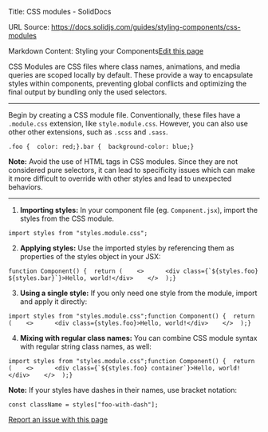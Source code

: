 Title: CSS modules - SolidDocs

URL Source: https://docs.solidjs.com/guides/styling-components/css-modules

Markdown Content:
Styling your Components[Edit this page](https://github.com/solidjs/solid-docs-next/edit/main/src/routes/guides/styling-components/css-modules.mdx)

CSS Modules are CSS files where class names, animations, and media queries are scoped locally by default. These provide a way to encapsulate styles within components, preventing global conflicts and optimizing the final output by bundling only the used selectors.

* * *

Begin by creating a CSS module file. Conventionally, these files have a `.module.css` extension, like `style.module.css`. However, you can also use other other extensions, such as `.scss` and `.sass`.

```
.foo {  color: red;}.bar {  background-color: blue;}
```

**Note:** Avoid the use of HTML tags in CSS modules. Since they are not considered pure selectors, it can lead to specificity issues which can make it more difficult to override with other styles and lead to unexpected behaviors.

* * *

1.  **Importing styles:** In your component file (eg. `Component.jsx`), import the styles from the CSS module.

```
import styles from "styles.module.css";
```

2.  **Applying styles:** Use the imported styles by referencing them as properties of the styles object in your JSX:

```
function Component() {  return (    <>      <div class={`${styles.foo} ${styles.bar}`}>Hello, world!</div>    </>  );}
```

3.  **Using a single style:** If you only need one style from the module, import and apply it directly:

```
import styles from "styles.module.css";function Component() {  return (    <>      <div class={styles.foo}>Hello, world!</div>    </>  );}
```

4.  **Mixing with regular class names:** You can combine CSS module syntax with regular string class names, as well:

```
import styles from "styles.module.css";function Component() {  return (    <>      <div class={`${styles.foo} container`}>Hello, world!</div>    </>  );}
```

**Note:** If your styles have dashes in their names, use bracket notation:

```
const className = styles["foo-with-dash"];
```

[Report an issue with this page](https://github.com/solidjs/solid-docs-next/issues/new?assignees=ladybluenotes&labels=improve+documentation%2Cpending+review&projects=&template=CONTENT.yml&title=[Content]:&subject=/guides/styling-components/css-modules.mdx)
